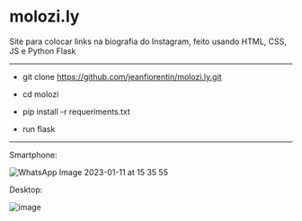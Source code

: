 # molozi.ly

Site para colocar links na biografia do Instagram, feito usando HTML, CSS, JS e Python Flask

-------------------------------------------------------------
- git clone https://github.com/jeanfiorentin/molozi.ly.git

- cd molozi

- pip install -r requeriments.txt

- run flask
-------------------------------------------------------------


Smartphone:

![WhatsApp Image 2023-01-11 at 15 35 55](https://user-images.githubusercontent.com/116840791/211898091-ecf3d941-0809-4ade-9ec7-8acb1a38f082.jpeg)

Desktop: 

![image](https://user-images.githubusercontent.com/116840791/211898160-b1f8b0df-150a-4179-aefc-52fb7e8de57c.png)
